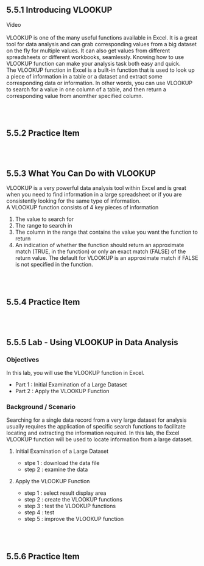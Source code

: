 ## 5.5.1 Introducing VLOOKUP

Video
<br/><br/>
VLOOKUP is one of the many useful functions available in Excel. It is a great tool for data analysis and can grab corresponding values from a big dataset on the fly for multiple values. It can also get values from different spreadsheets or different workbooks, seamlessly. Knowing how to use VLOOKUP function can make your analysis task both easy and quick.
<br/>
The VLOOKUP function in Excel is a built-in function that is used to look up a piece of information in a table or a dataset and extract some corresponding data or information. In other words, you can use VLOOKUP to search for a value in one column of a table, and then return a corresponding value from anomther specified column.

<br/><br/>

## 5.5.2 Practice Item

<br/><br/>

## 5.5.3 What You Can Do with VLOOKUP
VLOOKUP is a very powerful data analysis tool within Excel and is great when you need to find information in a large spreadsheet or if you are consistently looking for the same type of information.
<br/>
A VLOOKUP function consists of 4 key pieces of information

1. The value to search for
2. The range to search in
3. The column in the range that contains the value you want the function to return
4. An indication of whether the function should return an approximate match (TRUE, in the function) or only an exact match (FALSE) of the return value. The default for VLOOKUP is an approximate match if FALSE is not specified in the function.

<br/><br/>

## 5.5.4 Practice Item

<br/><br/>

## 5.5.5 Lab - Using VLOOKUP in Data Analysis

### Objectives
In this lab, you will use the VLOOKUP function in Excel.
- Part 1 : Initial Examination of a Large Dataset
- Part 2 : Apply the VLOOKUP Function

### Background / Scenario
Searching for a single data record from a very large dataset for analysis usually requires the application of specific search functions to facilitate locating and extracting the information required. In this lab, the Excel VLOOKUP function will be used to locate information from a large dataset.
<br/>

1. Initial Examination of a Large Dataset
    - stpe 1 : download the data file
    - step 2 : examine the data

2. Apply the VLOOKUP Function
    - step 1 : select result display area
    - step 2 : create the VLOOKUP functions
    - step 3 : test the VLOOKUP functions
    - step 4 : test
    - step 5 : improve the VLOOKUP function

<br/><br/>

## 5.5.6 Practice Item

<br/><br/>
